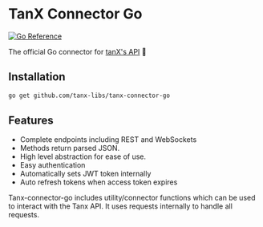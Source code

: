 # TanX Connector Go

<a href="https://pkg.go.dev/github.com/tanx-libs/tanx-connector-go"><img src="https://pkg.go.dev/badge/github.com/tanx-libs/tanx-connector-go.svg" alt="Go Reference"></a>

The official Go connector for <a href="https://docs.tanx.fi/tech/api-documentation">tanX's API</a> 🚀


## Installation

```bash
go get github.com/tanx-libs/tanx-connector-go
```

## Features

- Complete endpoints including REST and WebSockets
- Methods return parsed JSON.
- High level abstraction for ease of use.
- Easy authentication
- Automatically sets JWT token internally
- Auto refresh tokens when access token expires

Tanx-connector-go includes utility/connector functions which can be used to interact with the Tanx API. It uses requests internally to handle all requests.